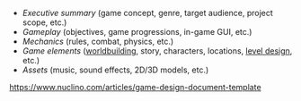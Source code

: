 - _Executive summary_ (game concept, genre, target audience, project scope, etc.)
- _Gameplay_ (objectives, game progressions, in-game GUI, etc.)
- _Mechanics_ (rules, combat, physics, etc.)
- _Game elements_ ([worldbuilding](https://www.nuclino.com/articles/worldbuilding), story, characters, locations, [level design](https://www.nuclino.com/articles/level-design), etc.)
- _Assets_ (music, sound effects, 2D/3D models, etc.)


https://www.nuclino.com/articles/game-design-document-template